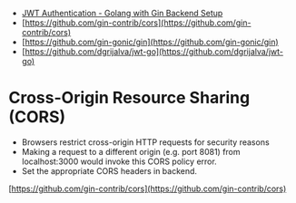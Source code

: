 - [JWT Authentication - Golang with Gin Backend Setup](https://www.youtube.com/watch?v=QD2BCikYCyc&ab_channel=davidhwang)
- [https://github.com/gin-contrib/cors](https://github.com/gin-contrib/cors)
- [https://github.com/gin-gonic/gin](https://github.com/gin-gonic/gin)
- [https://github.com/dgrijalva/jwt-go](https://github.com/dgrijalva/jwt-go)

# Cross-Origin Resource Sharing (CORS)

- Browsers restrict cross-origin HTTP requests for security reasons
- Making a request to a different origin (e.g. port 8081) from localhost:3000 would invoke this CORS policy error.
- Set the appropriate CORS headers in backend.

[https://github.com/gin-contrib/cors](https://github.com/gin-contrib/cors)